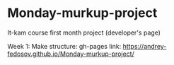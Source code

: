 # Monday-murkup-project
It-kam course first month project (developer's page)

Week 1: Make structure:
gh-pages link: https://andrey-fedosov.github.io/Monday-murkup-project/


